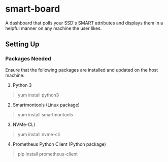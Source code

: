 # smart-board
A dashboard that polls your SSD's SMART attributes and displays them in a helpful manner on any machine the user likes.

## Setting Up

### Packages Needed 

Ensure that the following packages are installed and updated on the host machine: 

1. Python 3 

  > yum install python3 

2. Smartmontools (Linux package) 

  > yum install smartmontools 

3. NVMe-CLI 

  > yum install nvme-cli

4. Prometheus Python Client (Python package) 

  > pip install prometheus-client
